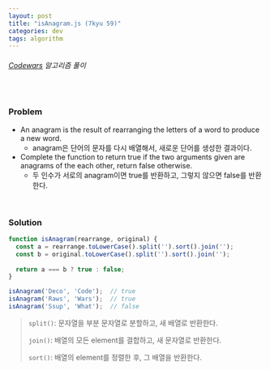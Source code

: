 ```yaml
---
layout: post
title: "isAnagram.js (7kyu 59)"
categories: dev
tags: algorithm
---
```


###### [Codewars](https://www.codewars.com) 알고리즘 풀이

<br>

### Problem

- An anagram is the result of rearranging the letters of a word to produce a new word.
  - anagram은 단어의 문자를 다시 배열해서, 새로운 단어를 생성한 결과이다.
- Complete the function to return true if the two arguments given are anagrams of the each other, return false otherwise.
  - 두 인수가 서로의 anagram이면 true를 반환하고, 그렇지 않으면 false를 반환한다.

<br>

### Solution

```js
function isAnagram(rearrange, original) {
  const a = rearrange.toLowerCase().split('').sort().join('');
  const b = original.toLowerCase().split('').sort().join('');
  
  return a === b ? true : false;
}

isAnagram('Deco', 'Code');  // true
isAnagram('Raws', 'Wars');  // true
isAnagram('Ssup', 'What');  // false
```

> `split()`: 문자열을 부분 문자열로 분할하고, 새 배열로 반환한다.
>
> `join()`: 배열의 모든 element를 결합하고, 새 문자열로 반환한다.
>
> `sort()`: 배열의 element를 정렬한 후, 그 배열을 반환한다.

<br>

<br>
